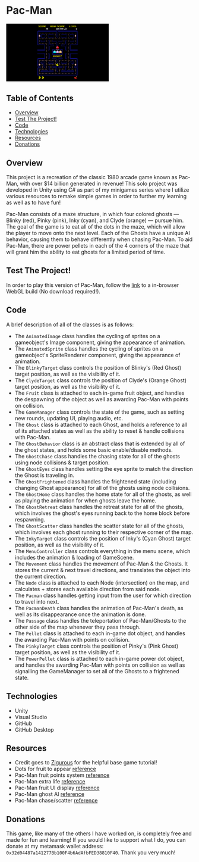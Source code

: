 # Pac-Man
<img width="276.48" height="155.52" src="https://github.com/SergeiBak/PersonalWebsite/blob/master/images/Pacman.png?raw=true">

## Table of Contents
* [Overview](#Overview)
* [Test The Project!](#test-the-project)
* [Code](#Code)
* [Technologies](#Technologies)
* [Resources](#Resources)
* [Donations](#Donations)

## Overview
This project is a recreation of the classic 1980 arcade game known as Pac-Man, with over $14 billion generated in revenue! This solo project was developed in Unity using C# as part of my minigames series where I utilize various resources to remake simple games in order to further my learning as well as to have fun!   

Pac-Man consists of a maze structure, in which four colored ghosts — Blinky (red), Pinky (pink), Inky (cyan), and Clyde (orange) — pursue him. The goal of the game is to eat all of the dots in the maze, which will allow the player to move onto the next level. Each of the Ghosts have a unique AI behavior, causing them to behave differently when chasing Pac-Man. To aid Pac-Man, there are power pellets in each of the 4 corners of the maze that will grant him the ability to eat ghosts for a limited period of time.     

## Test The Project!
In order to play this version of Pac-Man, follow the [link](https://sergeibak.github.io/PersonalWebsite/PacMan.html) to a in-browser WebGL build (No download required!).

## Code
A brief description of all of the classes is as follows:
- The `AnimatedImage` class handles the cycling of sprites on a gameobject's Image component, giving the appearance of animation.
- The `AnimatedSprite` class handles the cycling of sprites on a gameobject's SpriteRenderer component, giving the appearance of animation.
- The `BlinkyTarget` class controls the position of Blinky's (Red Ghost) target position, as well as the visibility of it.
- The `ClydeTarget` class controls the position of Clyde's (Orange Ghost) target position, as well as the visibility of it.
- The `Fruit` class is attached to each in-game fruit object, and handles the despawning of the object as well as awarding Pac-Man with points on collision.
- The `GameManager` class controls the state of the game, such as setting new rounds, updating UI, playing audio, etc.
- The `Ghost` class is attached to each Ghost, and holds a reference to all of its attached states as well as the ability to reset & handle collisions with Pac-Man.
- The `GhostBehavior` class is an abstract class that is extended by all of the ghost states, and holds some basic enable/disable methods.
- The `GhostChase` class handles the chasing state for all of the ghosts using node collisions & target position.
- The `GhostEyes` class handles setting the eye sprite to match the direction the Ghost is traveling in.
- The `GhostFrightened` class handles the frightened state (including changing Ghost appearance) for all of the ghosts using node collisions.
- The `GhostHome` class handles the home state for all of the ghosts, as well as playing the animation for when ghosts leave the home.
- The `GhostRetreat` class handles the retreat state for all of the ghosts, which involves the ghost's eyes running back to the home block before respawning.
- The `GhostScatter` class handles the scatter state for all of the ghosts, which involves each ghost running to their respective corner of the map.
- The `InkyTarget` class controls the position of Inky's (Cyan Ghost) target position, as well as the visibility of it.
- The `MenuController` class controls everything in the menu scene, which includes the animation & loading of GameScene.
- The `Movement` class handles the movement of Pac-Man & the Ghosts. It stores the current & next travel directions, and translates the object into the current direction.
- The `Node` class is attached to each Node (intersection) on the map, and calculates + stores each available direction from said node.
- The `Pacman` class handles getting input from the user for which direction to travel into next.
- The `PacmanDeath` class handles the animation of Pac-Man's death, as well as its disappearance once the animation is done.
- The `Passage` class handles the teleportation of Pac-Man/Ghosts to the other side of the map whenever they pass through.
- The `Pellet` class is attached to each in-game dot object, and handles the awarding Pac-Man with points on collision.
- The `PinkyTarget` class controls the position of Pinky's (Pink Ghost) target position, as well as the visibility of it.
- The `PowerPellet` class is attached to each in-game power dot object, and handles the awarding Pac-Man with points on collision as well as signalling the GameManager to set all of the Ghosts to a frightened state.

## Technologies
- Unity
- Visual Studio
- GitHub
- GitHub Desktop

## Resources
- Credit goes to [Zigurous](https://www.youtube.com/channel/UCyaKsKqYTghxgAqywfefAzg) for the helpful base game tutorial!
- Dots for fruit to appear [reference](https://www.xboxachievements.com/game/arcade-game-series-pac-man/achievement/115190-Cherry.html#:~:text=Fruits%20in%20Pac%2DMan%20appear,having%20not%20been%20picked%20up)
- Pac-Man fruit points system [reference](https://pacman.fandom.com/wiki/Point_Configurations)
- Pac-Man extra life [reference](https://gaming.stackexchange.com/questions/24890/when-do-you-get-extra-life-in-pac-man)
- Pac-Man fruit UI display [reference](https://www.youtube.com/watch?v=NKKfW8X9uYk)
- Pac-Man ghost AI [reference](https://www.youtube.com/watch?v=ataGotQ7ir8)
- Pac-Man chase/scatter [reference](https://www.gamedeveloper.com/design/the-pac-man-dossier)

## Donations
This game, like many of the others I have worked on, is completely free and made for fun and learning! If you would like to support what I do, you can donate at my metamask wallet address: ```0x32d04487a141277Bb100F4b6AdAfbFED38810F40```. Thank you very much!
